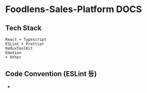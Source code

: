 # Foodlens-Sales-Platform DOCS

## Tech Stack
```
React + Typescript
ESLint + Prettier
ReduxToolKit
Emotion
+ Other
```

## Code Convention (ESLint 등)
 - 